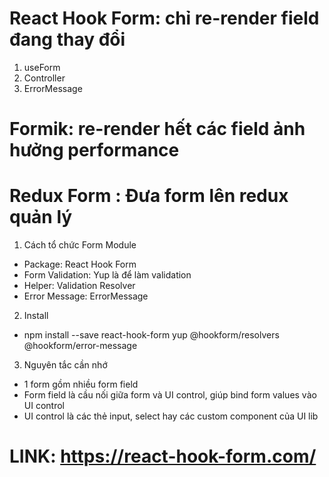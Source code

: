 # React Hook Form: chỉ re-render field đang thay đổi

1. useForm
2. Controller
3. ErrorMessage

# Formik: re-render hết các field ảnh hưởng performance

# Redux Form : Đưa form lên redux quản lý

1. Cách tổ chức Form Module

- Package: React Hook Form
- Form Validation: Yup là để làm validation
- Helper: Validation Resolver
- Error Message: ErrorMessage

2. Install

- npm install --save react-hook-form yup @hookform/resolvers @hookform/error-message

3. Nguyên tắc cần nhớ

- 1 form gồm nhiều form field
- Form field là cầu nối giữa form và UI control, giúp bind form values vào UI control
- UI control là các thẻ input, select hay các custom component của UI lib

# LINK: https://react-hook-form.com/
